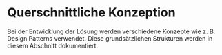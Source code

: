 # Querschnittliche Konzeption

Bei der Entwicklung der Lösung werden verschiedene Konzepte wie z. B. Design Patterns verwendet. Diese grundsätzlichen Strukturen werden in diesem Abschnitt dokumentiert.
